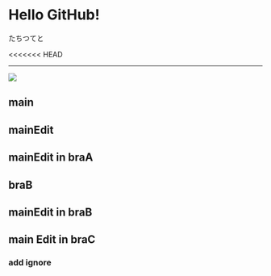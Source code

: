 # Hello GitHub!

たちつてと

<<<<<<< HEAD
- - -
![](https://img.shields.io/badge/Version-1.0.0-ff0000.svg)

## main
## mainEdit
## mainEdit in braA
## braB
## mainEdit in braB
## main Edit in braC
### add ignore
